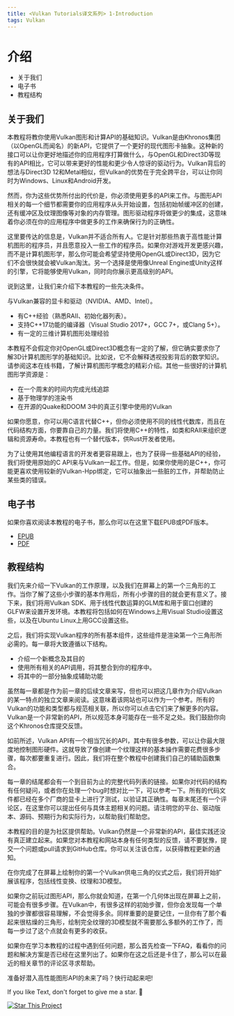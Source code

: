 ```yaml
---
title: <Vulkan Tutorials译文系列> 1-Introduction
tags: Vulkan
---
```


# 介绍
* 关于我们
* 电子书
* 教程结构


## 关于我们

本教程将教你使用Vulkan图形和计算API的基础知识。Vulkan是由Khronos集团（以OpenGL而闻名）的新API，它提供了一个更好的现代图形卡抽象。这种新的接口可以让你更好地描述你的应用程序打算做什么，与OpenGL和Direct3D等现有的API相比，它可以带来更好的性能和更少令人惊讶的驱动行为。Vulkan背后的想法与Direct3D 12和Metal相似，但Vulkan的优势在于完全跨平台，可以让你同时为Windows、Linux和Android开发。

然而，你为这些优势所付出的代价是，你必须使用更多的API来工作。与图形API相关的每一个细节都需要你的应用程序从头开始设置，包括初始帧缓冲区的创建，还有缓冲区及纹理图像等对象的内存管理。图形驱动程序将做更少的集成，这意味着你必须在你的应用程序中做更多的工作来确保行为的正确性。

这里要传达的信息是，Vulkan并不适合所有人。它是针对那些热衷于高性能计算机图形的程序员，并且愿意投入一些工作的程序员。如果你对游戏开发更感兴趣，而不是计算机图形学，那么你可能会希望坚持使用OpenGL或Direct3D，因为它们不会很快就会被Vulkan淘汰。另一个选择是使用像Unreal Engine或Unity这样的引擎，它将能够使用Vulkan，同时向你展示更高级别的API。

说到这里，让我们来介绍下本教程的一些先决条件。

与Vulkan兼容的显卡和驱动（NVIDIA、AMD、Intel）。
* 有C++经验（熟悉RAII、初始化器列表）。
* 支持C++17功能的编译器（Visual Studio 2017+，GCC 7+，或Clang 5+）。
* 有一定的三维计算机图形处理经验

本教程不会假定你对OpenGL或Direct3D概念有一定的了解，但它确实要求你了解3D计算机图形学的基础知识。比如说，它不会解释透视投影背后的数学知识。请参阅这本在线书籍，了解计算机图形学概念的精彩介绍。其他一些很好的计算机图形学资源是：
* 在一个周末的时间内完成光线追踪
* 基于物理学的渲染书
* 在开源的Quake和DOOM 3中的真正引擎中使用的Vulkan

如果你愿意，你可以用C语言代替C++，但你必须使用不同的线性代数库，而且在代码结构方面，你要靠自己的力量。我们将使用C++的特性，如类和RAII来组织逻辑和资源寿命。本教程也有一个替代版本，供Rust开发者使用。

为了让使用其他编程语言的开发者更容易跟上，也为了获得一些基础API的经验，我们将使用原始的C API来与Vulkan一起工作。但是，如果你使用的是C++，你可能更喜欢使用较新的Vulkan-Hpp绑定，它可以抽象出一些脏的工作，并帮助防止某些类的错误。

## 电子书
如果你喜欢阅读本教程的电子书，那么你可以在这里下载EPUB或PDF版本。

* [EPUB](https://raw.githubusercontent.com/Overv/VulkanTutorial/master/ebook/Vulkan%20Tutorial%20en.epub)
* [PDF](https://raw.githubusercontent.com/Overv/VulkanTutorial/master/ebook/Vulkan%20Tutorial%20en.pdf)


## 教程结构

我们先来介绍一下Vulkan的工作原理，以及我们在屏幕上的第一个三角形的工作。当你了解了这些小步骤的基本作用后，所有小步骤的目的就会更有意义了。接下来，我们将用Vulkan SDK、用于线性代数运算的GLM库和用于窗口创建的GLFW来设置开发环境。本教程将包括如何在Windows上用Visual Studio设置这些，以及在Ubuntu Linux上用GCC设置这些。

之后，我们将实现Vulkan程序的所有基本组件，这些组件是渲染第一个三角形所必需的。每一章将大致遵循以下结构。
* 介绍一个新概念及其目的
* 使用所有相关的API调用，将其整合到你的程序中。
* 将其中的一部分抽象成辅助功能

虽然每一章都是作为前一章的后续文章来写，但也可以把这几章作为介绍Vulkan的某一特点的独立文章来阅读。这意味着该网站也可以作为一个参考。所有的Vulkan的功能和类型都与规范相关联，所以你可以点击它们来了解更多的内容。Vulkan是一个非常新的API，所以规范本身可能存在一些不足之处。我们鼓励你向这个Khronos仓库提交反馈。

如前所述，Vulkan API有一个相当冗长的API，其中有很多参数，可以让你最大限度地控制图形硬件。这就导致了像创建一个纹理这样的基本操作需要花费很多步骤，每次都要重复进行。因此，我们将在整个教程中创建我们自己的辅助函数集合。

每一章的结尾都会有一个到目前为止的完整代码列表的链接。如果你对代码的结构有任何疑问，或者你在处理一个bug时想对比一下，可以参考一下。所有的代码文件都已经在多个厂商的显卡上进行了测试，以验证其正确性。每章末尾还有一个评论区，在这里你可以提出任何与具体主题相关的问题。请注明您的平台、驱动版本、源码、预期行为和实际行为，以帮助我们帮助您。

本教程的目的是为社区提供帮助。Vulkan仍然是一个非常新的API，最佳实践还没有真正建立起来。如果您对本教程和网站本身有任何类型的反馈，请不要犹豫，提交一个问题或pull请求到GitHub仓库。你可以关注该仓库，以获得教程更新的通知。

在你完成了在屏幕上绘制你的第一个Vulkan供电三角的仪式之后，我们将开始扩展该程序，包括线性变换、纹理和3D模型。

如果你之前玩过图形API，那么你就会知道，在第一个几何体出现在屏幕上之前，可能会有很多步骤。在Vulkan中，有很多这样的初始步骤，但你会发现每一个单独的步骤都很容易理解，不会觉得多余。同样重要的是要记住，一旦你有了那个看起来很枯燥的三角形，绘制完全纹理的3D模型就不需要那么多额外的工作了，而每一步过了这个点就会有更多的收获。

如果你在学习本教程的过程中遇到任何问题，那么首先检查一下FAQ，看看你的问题和解决方案是否已经在这里列出了。如果你在这之后还是卡住了，那么可以在最近的相关章节的评论区寻求帮助。

准备好潜入高性能图形API的未来了吗？快行动起来吧!


If you like Text, don't forget to give me a star. :star2:

[![Star This Project](https://img.shields.io/github/stars/kitian616/jekyll-TeXt-theme.svg?label=Stars&style=social)](https://github.com/fwzhuang/fwzhuang.github.io)